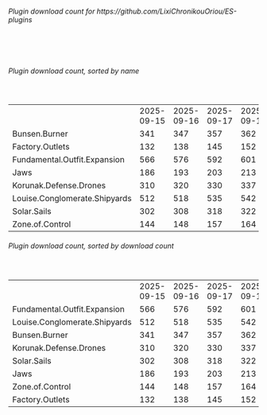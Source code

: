<h6>Plugin download count for https://github.com/LixiChronikouOriou/ES-plugins</h6><br>
<br>
<h6>Plugin download count, sorted by name</h6><sub><sup><br>
<table>
	<tr>
		<td></td>
		<td>2025-09-15</td>
		<td>2025-09-16</td>
		<td>2025-09-17</td>
		<td>2025-09-18</td>
		<td>2025-09-19</td>
		<td>2025-09-20</td>
		<td>2025-09-21</td>
		<td>today +</td>
	</tr>
	<tr>
		<td>Bunsen.Burner</td>
		<td>341</td>
		<td>347</td>
		<td>357</td>
		<td>362</td>
		<td>369</td>
		<td>375</td>
		<td>382</td>
		<td>+ 7</td>
	</tr>
	<tr>
		<td>Factory.Outlets</td>
		<td>132</td>
		<td>138</td>
		<td>145</td>
		<td>152</td>
		<td>158</td>
		<td>164</td>
		<td>173</td>
		<td>+ 9</td>
	</tr>
	<tr>
		<td>Fundamental.Outfit.Expansion</td>
		<td>566</td>
		<td>576</td>
		<td>592</td>
		<td>601</td>
		<td>620</td>
		<td>628</td>
		<td>636</td>
		<td>+ 8</td>
	</tr>
	<tr>
		<td>Jaws</td>
		<td>186</td>
		<td>193</td>
		<td>203</td>
		<td>213</td>
		<td>221</td>
		<td>226</td>
		<td>232</td>
		<td>+ 6</td>
	</tr>
	<tr>
		<td>Korunak.Defense.Drones</td>
		<td>310</td>
		<td>320</td>
		<td>330</td>
		<td>337</td>
		<td>344</td>
		<td>348</td>
		<td>356</td>
		<td>+ 8</td>
	</tr>
	<tr>
		<td>Louise.Conglomerate.Shipyards</td>
		<td>512</td>
		<td>518</td>
		<td>535</td>
		<td>542</td>
		<td>550</td>
		<td>554</td>
		<td>564</td>
		<td>+ 10</td>
	</tr>
	<tr>
		<td>Solar.Sails</td>
		<td>302</td>
		<td>308</td>
		<td>318</td>
		<td>322</td>
		<td>328</td>
		<td>334</td>
		<td>340</td>
		<td>+ 6</td>
	</tr>
	<tr>
		<td>Zone.of.Control</td>
		<td>144</td>
		<td>148</td>
		<td>157</td>
		<td>164</td>
		<td>169</td>
		<td>173</td>
		<td>179</td>
		<td>+ 6</td>
	</tr>
</table>
</sub></sup>
<h6>Plugin download count, sorted by download count</h6><sub><sup><br>
<table>
	<tr>
		<td></td>
		<td>2025-09-15</td>
		<td>2025-09-16</td>
		<td>2025-09-17</td>
		<td>2025-09-18</td>
		<td>2025-09-19</td>
		<td>2025-09-20</td>
		<td>2025-09-21</td>
		<td>today +</td>
	</tr>
	<tr>
		<td>Fundamental.Outfit.Expansion</td>
		<td>566</td>
		<td>576</td>
		<td>592</td>
		<td>601</td>
		<td>620</td>
		<td>628</td>
		<td>636</td>
		<td>+ 8</td>
	</tr>
	<tr>
		<td>Louise.Conglomerate.Shipyards</td>
		<td>512</td>
		<td>518</td>
		<td>535</td>
		<td>542</td>
		<td>550</td>
		<td>554</td>
		<td>564</td>
		<td>+ 10</td>
	</tr>
	<tr>
		<td>Bunsen.Burner</td>
		<td>341</td>
		<td>347</td>
		<td>357</td>
		<td>362</td>
		<td>369</td>
		<td>375</td>
		<td>382</td>
		<td>+ 7</td>
	</tr>
	<tr>
		<td>Korunak.Defense.Drones</td>
		<td>310</td>
		<td>320</td>
		<td>330</td>
		<td>337</td>
		<td>344</td>
		<td>348</td>
		<td>356</td>
		<td>+ 8</td>
	</tr>
	<tr>
		<td>Solar.Sails</td>
		<td>302</td>
		<td>308</td>
		<td>318</td>
		<td>322</td>
		<td>328</td>
		<td>334</td>
		<td>340</td>
		<td>+ 6</td>
	</tr>
	<tr>
		<td>Jaws</td>
		<td>186</td>
		<td>193</td>
		<td>203</td>
		<td>213</td>
		<td>221</td>
		<td>226</td>
		<td>232</td>
		<td>+ 6</td>
	</tr>
	<tr>
		<td>Zone.of.Control</td>
		<td>144</td>
		<td>148</td>
		<td>157</td>
		<td>164</td>
		<td>169</td>
		<td>173</td>
		<td>179</td>
		<td>+ 6</td>
	</tr>
	<tr>
		<td>Factory.Outlets</td>
		<td>132</td>
		<td>138</td>
		<td>145</td>
		<td>152</td>
		<td>158</td>
		<td>164</td>
		<td>173</td>
		<td>+ 9</td>
	</tr>
</table>
</sub></sup>
